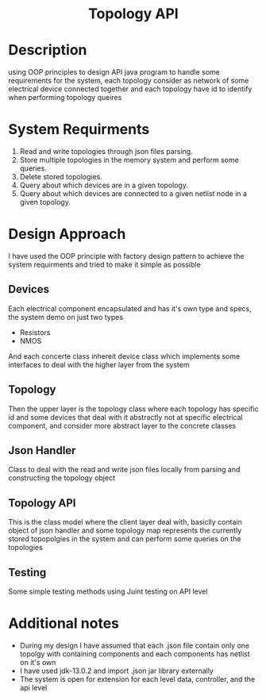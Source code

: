 <h1 align="center" id="title">Topology API</h1>

# Description
using OOP principles to design API java program to handle some requirements for the system, each topology consider as network of some electrical device
connected together and each topology have id to identify when performing topology queires

# System Requirments
1. Read and write topologies through json files parsing.
2. Store multiple topologies in the memory system and perform some queries.
3. Delete stored topologies.
4. Query about which devices are in a given topology.
5. Query about which devices are connected to a given netlist node in a given topology.

# Design Approach
I have used the OOP principle with factory design pattern to achieve the system requirments and tried to make it simple as possible

## Devices
Each electrical component encapsulated and has it's own type and specs, the system demo on just two types 
- Resistors
- NMOS

And each concerte class inhereit device class which implements some interfaces to deal with the higher layer from the system

## Topology
Then the upper layer is the topology class where each topology has specific id and some devices that deal with it abstractly not at specific electrical component, and consider more abstract layer to the concrete classes

## Json Handler
Class to deal with the read and write json files locally from parsing and constructing the topology object

## Topology API
This is the class model where the client layer deal with, basiclly contain object of json handler and some topology map represents the currently stored topopolgies in the system
and can perform some queries on the topologies

## Testing
Some simple testing methods using Juint testing on API level

# Additional notes
- During my design I have assumed that each .json file contain only one topolgy with containing components and each components has netlist on it's own
- I have used jdk-13.0.2 and import .json jar library externally
- The system is open for extension for each level data, controller, and the api level
